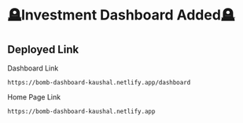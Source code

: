 # 🪦Investment Dashboard Added🪦
 

## Deployed Link

Dashboard Link

```shell
https://bomb-dashboard-kaushal.netlify.app/dashboard

```
Home Page Link
 

```shell
https://bomb-dashboard-kaushal.netlify.app
```
 
